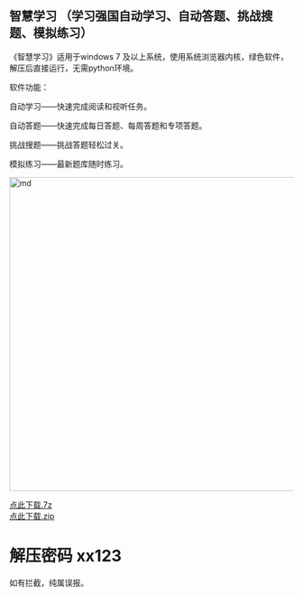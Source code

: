 ## 智慧学习 （学习强国自动学习、自动答题、挑战搜题、模拟练习）

《智慧学习》适用于windows 7 及以上系统，使用系统浏览器内核，绿色软件，解压后直接运行，无需python环境。

软件功能：

自动学习——快速完成阅读和视听任务。

自动答题——快速完成每日答题、每周答题和专项答题。

挑战搜题——挑战答题轻松过关。

模拟练习——最新题库随时练习。

<img src="https://z3.ax1x.com/2021/05/31/2eQrL9.jpg" alt="md" width="677" height="556">

[点此下载.7z](https://kingcata.github.io/xx/%E6%99%BA%E6%85%A7%E5%AD%A6%E4%B9%A0.7z)  
[点此下载.zip](https://kingcata.github.io/xx/%E6%99%BA%E6%85%A7%E5%AD%A6%E4%B9%A0.zip) 

# 解压密码 xx123

如有拦截，纯属误报。